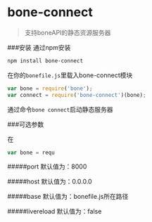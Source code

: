 # bone-connect
> 支持boneAPI的静态资源服务器

###安装
通过npm安装

```sh
npm install bone-connect
```

在你的`bonefile.js`里载入bone-connect模块

```js
var bone = require('bone');
var connect = require('bone-connect')(bone);
```
通过命令`bone connect`启动静态服务器

###可选参数

在
```js
var bone = requ
```

#####port
默认值为：8000

#####host
默认值为：0.0.0.0

#####base
默认值为：bonefile.js所在路径

#####livereload
默认值为：false